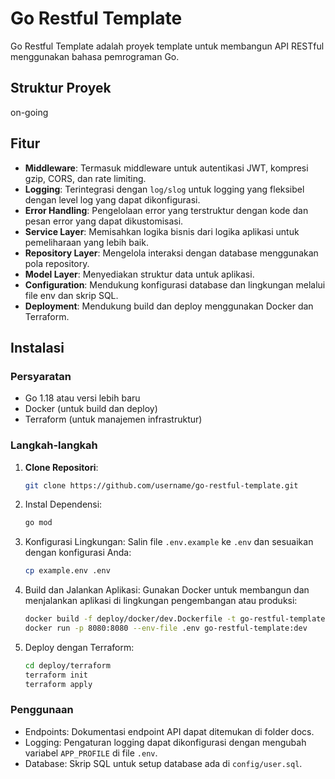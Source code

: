 # Go Restful Template

Go Restful Template adalah proyek template untuk membangun API RESTful menggunakan bahasa pemrograman Go.

## Struktur Proyek

on-going


## Fitur

- **Middleware**: Termasuk middleware untuk autentikasi JWT, kompresi gzip, CORS, dan rate limiting.
- **Logging**: Terintegrasi dengan `log/slog` untuk logging yang fleksibel dengan level log yang dapat dikonfigurasi.
- **Error Handling**: Pengelolaan error yang terstruktur dengan kode dan pesan error yang dapat dikustomisasi.
- **Service Layer**: Memisahkan logika bisnis dari logika aplikasi untuk pemeliharaan yang lebih baik.
- **Repository Layer**: Mengelola interaksi dengan database menggunakan pola repository.
- **Model Layer**: Menyediakan struktur data untuk aplikasi.
- **Configuration**: Mendukung konfigurasi database dan lingkungan melalui file env dan skrip SQL.
- **Deployment**: Mendukung build dan deploy menggunakan Docker dan Terraform.

## Instalasi

### Persyaratan

- Go 1.18 atau versi lebih baru
- Docker (untuk build dan deploy)
- Terraform (untuk manajemen infrastruktur)

### Langkah-langkah

1. **Clone Repositori**: 
   ```bash
   git clone https://github.com/username/go-restful-template.git
2. Instal Dependensi:

    ```bash
    go mod 
    ```
3. Konfigurasi Lingkungan: Salin file `.env.example` ke `.env` dan sesuaikan dengan konfigurasi Anda:

    ```bash
    cp example.env .env
    ```
4. Build dan Jalankan Aplikasi: Gunakan Docker untuk membangun dan menjalankan aplikasi di lingkungan pengembangan atau produksi:

    ```bash
    docker build -f deploy/docker/dev.Dockerfile -t go-restful-template:dev .
    docker run -p 8080:8080 --env-file .env go-restful-template:dev
    ```
5. Deploy dengan Terraform:

    ```bash
    cd deploy/terraform
    terraform init
    terraform apply
    ```

### Penggunaan
- Endpoints: Dokumentasi endpoint API dapat ditemukan di folder docs.
- Logging: Pengaturan logging dapat dikonfigurasi dengan mengubah variabel `APP_PROFILE` di file `.env`.
- Database: Skrip SQL untuk setup database ada di `config/user.sql`.